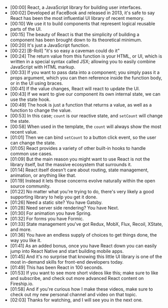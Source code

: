 
<!--####################################################################################################################-->
<!--##>  Transcript                                                                                                   ##-->
<!--####################################################################################################################-->

  - [00:00] React, a JavaScript library for building user interfaces.
  - [00:02] Developed at FaceBook and released in 2013, it's safe to say React has been the most influential UI library of recent memory.
  - [00:10] We use it to build components that represent logical reusable parts of the UI.
  - [00:15] The beauty of React is that the simplicity of building a component has been brought down to its theoretical minimum.
  - [00:20] It's just a JavaScript function.
  - [00:22] [B-Roll] "it's so easy a caveman could do it"
  - [00:24] The return value from this function is your HTML, or UI, which is written in a special syntax called JSX; allowing you to easily combine JavaScript with HTML markup.
  - [00:33] If you want to pass data into a component; you simply pass it a props argument, which you can then reference inside the function body, or in the UI using braces.
  - [00:41] If the value changes, React will react to update the UI.
  - [00:43] If we want to give our component its own internal state, we can use the state hook.
  - [00:49] The hook is just a function that returns a value, as well as a function to change the value.
  - [00:53] In this case; `count` is our reactive state, and `setCount` will change the state.
  - [00:58] When used in the template, the `count` will always show the most recent value.
  - [01:01] Then we can bind `setCount` to a button click event, so the user can change the state.
  - [01:05] React provides a variety of other built-in hooks to handle common use cases.
  - [01:09] But the main reason you might want to use React is not the library itself, but the massive ecosystem that surrounds it.
  - [01:14] React itself doesn't care about routing, state management, animation, or anything like that.
  - [01:19] Instead it lets those concerns evolve naturally within the open source community.
  - [01:22] No matter what you're trying to do, there's very likely a good supporting library to help you get it done.
  - [01:26] Need a static site? You have Gatsby.
  - [01:28] Need server side rendering? You have Next.
  - [01:30] For animation you have Spring.
  - [01:32] For forms you have Formic.
  - [01:33] State management you've got Redux, MobX, Flux, Recoil, XState, and more.
  - [01:36] You have an endless supply of choices to get things done, the way you like it.
  - [01:41] As an added bonus, once you have React down you can easily jump into React Native and start building mobile apps.
  - [01:45] And it's no surprise that knowing this little UI library is one of the most in-demand skills for front-end developers today.
  - [01:49] This has been React in 100 seconds.
  - [01:53] If you want to see more short videos like this; make sure to like and subscribe, and check out more advanced React content on Fireship.io.
  - [01:58] And if you're curious how I make these videos, make sure to check out my new personal channel and video on that topic.
  - [02:03] Thanks for watching, and I will see you in the next one.
































































































